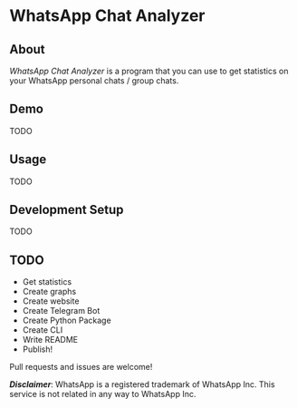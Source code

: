 # WhatsApp Chat Analyzer

## About

*WhatsApp Chat Analyzer* is a program that you can use to get statistics on your WhatsApp personal chats / group chats.

## Demo

TODO

## Usage

TODO

## Development Setup

TODO

## TODO

- Get statistics
- Create graphs
- Create website
- Create Telegram Bot
- Create Python Package
- Create CLI
- Write README
- Publish!

Pull requests and issues are welcome!

*__Disclaimer__*: WhatsApp is a registered trademark of WhatsApp Inc. This service is not related in any way to WhatsApp Inc.